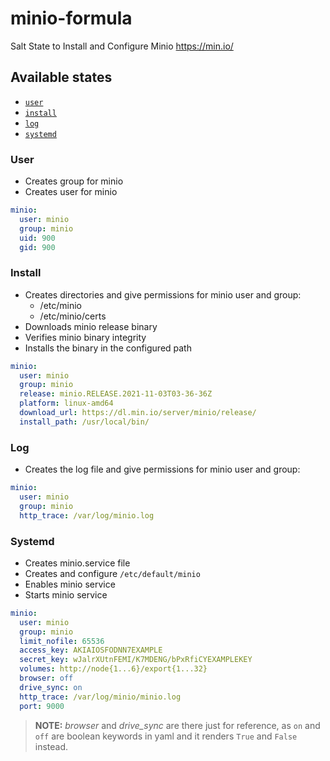 # minio-formula
Salt State to Install and Configure Minio https://min.io/

## Available states

- [`user`](#user)
- [`install`](#install)
- [`log`](#log)
- [`systemd`](#systemd)

### User
- Creates group for minio
- Creates user for minio

```yaml
minio:
  user: minio
  group: minio
  uid: 900
  gid: 900
```

### Install
- Creates directories and give permissions for minio user and group:
  - /etc/minio
  - /etc/minio/certs
- Downloads minio release binary
- Verifies minio binary integrity
- Installs the binary in the configured path

```yaml
minio:
  user: minio
  group: minio
  release: minio.RELEASE.2021-11-03T03-36-36Z
  platform: linux-amd64
  download_url: https://dl.min.io/server/minio/release/
  install_path: /usr/local/bin/
```

### Log

- Creates the log file and give permissions for minio user and group:

```yaml
minio:
  user: minio
  group: minio
  http_trace: /var/log/minio.log
```

### Systemd
- Creates minio.service file
- Creates and configure `/etc/default/minio`
- Enables minio service
- Starts minio service

```yaml
minio:
  user: minio
  group: minio
  limit_nofile: 65536
  access_key: AKIAIOSFODNN7EXAMPLE
  secret_key: wJalrXUtnFEMI/K7MDENG/bPxRfiCYEXAMPLEKEY
  volumes: http://node{1...6}/export{1...32}
  browser: off
  drive_sync: on
  http_trace: /var/log/minio/minio.log
  port: 9000
```

> **NOTE:** *browser* and *drive_sync* are there just for reference,
> as `on` and `off` are boolean keywords in yaml and it renders
> `True` and `False` instead.

